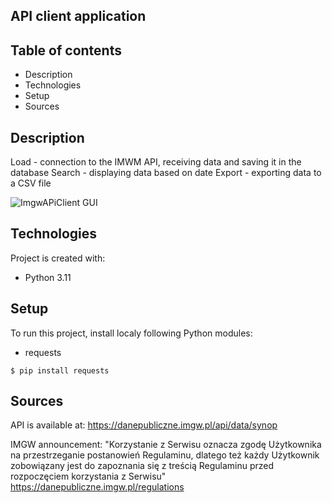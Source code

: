 ## API client application

## Table of contents
* Description
* Technologies
* Setup
* Sources

## Description 
Load - connection to the IMWM API, receiving data 
and saving it in the database
Search - displaying data based on date
Export - exporting data to a CSV file

![ImgwAPiClient GUI](https://github.com/FrydmanPiotr/ImgwApiClient/blob/main/images/imgw_api_client.png)

## Technologies 
Project is created with:
* Python 3.11

## Setup
To run this project, install localy following Python modules:
* requests

```
$ pip install requests
```

## Sources
API is available at: https://danepubliczne.imgw.pl/api/data/synop

IMGW announcement: "Korzystanie z Serwisu oznacza zgodę Użytkownika na 
przestrzeganie postanowień Regulaminu, dlatego też każdy Użytkownik 
zobowiązany jest do zapoznania się z treścią Regulaminu przed rozpoczęciem 
korzystania z Serwisu" 
https://danepubliczne.imgw.pl/regulations
